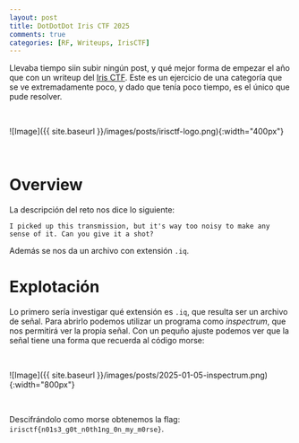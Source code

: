 ```yaml
---
layout: post
title: DotDotDot Iris CTF 2025
comments: true
categories: [RF, Writeups, IrisCTF]
---
```


Llevaba tiempo siin subir ningún post, y qué mejor forma de empezar el año que con un writeup del [Iris CTF](https://ctftime.org/event/2503/). Este es un ejercicio de una categoría que se ve extremadamente poco, y dado que tenía poco tiempo, es el único que pude resolver.

<br>

![Image]({{ site.baseurl }}/images/posts/irisctf-logo.png){:width="400px"}

<br>

# Overview

La descripción del reto nos dice lo siguiente:

	I picked up this transmission, but it's way too noisy to make any sense of it. Can you give it a shot?

Además se nos da un archivo con extensión `.iq`.
<br>

# Explotación

Lo primero sería investigar qué extensión es `.iq`, que resulta ser un archivo de señal. Para abrirlo podemos utilizar un programa como *inspectrum*, que nos permitirá ver la propia señal. Con un pequño ajuste podemos ver que la señal tiene una forma que recuerda al código morse:

<br>

![Image]({{ site.baseurl }}/images/posts/2025-01-05-inspectrum.png){:width="800px"}

<br>

Descifrándolo como morse obtenemos la flag: `irisctf{n01s3_g0t_n0th1ng_0n_my_m0rse}`.

<br>